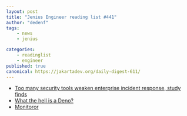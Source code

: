 ```yaml
---
layout: post
title: "Jenius Engineer reading list #441"
author: "dedenf"
tags:
    - news
    - jenius

categories:
    - readinglist
    - engineer
published: true
canonical: https://jakartadev.org/daily-digest-611/
---
```


- [Too many security tools weaken enterprise incident response, study finds](https://www.scmagazineuk.com/security-tools-weaken-enterprise-incident-response-study-finds/article/1688435)
- [What the hell is a Deno?](https://breadth.substack.com/p/what-the-hell-is-a-deno)
- [Monitoror](https://monitoror.com/)
